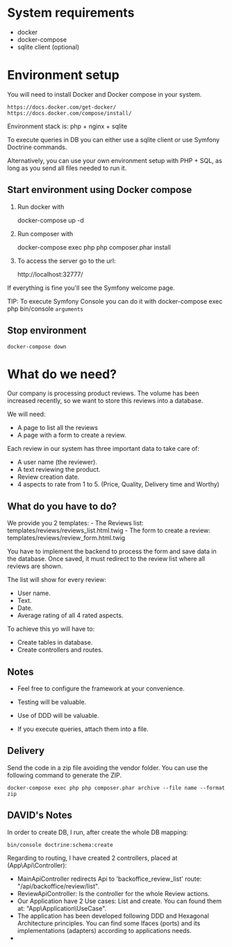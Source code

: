 System requirements
===================
 
* docker
* docker-compose
* sqlite client (optional)

Environment setup
=============

You will need to install Docker and Docker compose in your system.

    https://docs.docker.com/get-docker/
    https://docs.docker.com/compose/install/
    
Environment stack is: php + nginx + sqlite

To execute queries in DB you can either use a sqlite client or use Symfony Doctrine commands.

Alternatively, you can use your own environment setup with PHP + SQL, as long as you send all files needed to run it.

Start environment using Docker compose
-----------------
    
1. Run docker with

    docker-compose up -d
    
2. Run composer with

    docker-compose exec php php composer.phar install

3. To access the server go to the url:

    http://localhost:32777/
    
If everything is fine you'll see the Symfony welcome page.

TIP: To execute Symfony Console you can do it with
    docker-compose exec php bin/console `arguments` 

Stop environment
----------------

    docker-compose down

What do we need?
========

Our company is processing product reviews. 
The volume has been increased recently, so we want to store this reviews into a database.

We will need:
 - A page to list all the reviews
 - A page with a form to create a review.

Each review in our system has three important data to take care of:
 - A user name (the reviewer).
 - A text reviewing the product.
 - Review creation date.
 - 4 aspects to rate from 1 to 5. (Price, Quality, Delivery time and Worthy)
 
 
What do you have to do?
-----------------------
We provide you 2 templates:
    - The Reviews list: templates/reviews/reviews_list.html.twig
    - The form to create a review: templates/reviews/review_form.html.twig

You have to implement the backend to process the form and save data in the database.
Once saved, it must redirect to the review list where all reviews are shown.

The list will show for every review:
 - User name.
 - Text.
 - Date.
 - Average rating of all 4 rated aspects.

To achieve this yo will have to:
 - Create tables in database.
 - Create controllers and routes.

Notes
-----
- Feel free to configure the framework at your convenience.
- Testing will be valuable.
- Use of DDD will be valuable.


- If you execute queries, attach them into a file.

Delivery
--------

Send the code in a zip file avoiding the vendor folder. 
You can use the following command to generate the ZIP.

`docker-compose exec php php composer.phar archive --file name --format zip`


DAVID's Notes
-----

In order to create DB, I run, after create the whole DB mapping:

`bin/console doctrine:schema:create`

Regarding to routing, I have created 2 controllers, placed at (App\Api\Controller):
* MainApiController redirects Api to 'backoffice_review_list' route: "/api/backoffice/review/list".
* ReviewApiController: Is the controller for the whole Review actions.
* Our Application have 2 Use cases: List and create. You can found them at: "App\Application\UseCase".
* The application has been developed following DDD and Hexagonal Architecture principles. You can find some Ifaces (ports) and its implementations (adapters) according to applications needs.
* 
